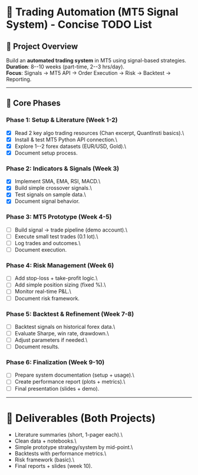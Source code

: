 # 🤖 Trading Automation (MT5 Signal System) - Concise TODO List

## 🎯 Project Overview

Build an **automated trading system** in MT5 using signal-based strategies.\
**Duration**: 8--10 weeks (part-time, 2--3 hrs/day).\
**Focus**: Signals → MT5 API → Order Execution → Risk → Backtest → Reporting.

----------------------------------------------------------------------------------

## 🔑 Core Phases

### Phase 1: Setup & Literature (Week 1-2)

- [x] Read 2 key algo trading resources (Chan excerpt, QuantInsti basics).\
- [x] Install & test MT5 Python API connection.\
- [x] Explore 1--2 forex datasets (EUR/USD, Gold).\
- [x] Document setup process.

### Phase 2: Indicators & Signals (Week 3)

- [x] Implement SMA, EMA, RSI, MACD.\
- [x] Build simple crossover signals.\
- [x] Test signals on sample data.\
- [x] Document signal behavior.

### Phase 3: MT5 Prototype (Week 4-5)

-   [ ] Build signal → trade pipeline (demo account).\
-   [ ] Execute small test trades (0.1 lot).\
-   [ ] Log trades and outcomes.\
-   [ ] Document execution.

### Phase 4: Risk Management (Week 6)

-   [ ] Add stop-loss + take-profit logic.\
-   [ ] Add simple position sizing (fixed %).\
-   [ ] Monitor real-time P&L.\
-   [ ] Document risk framework.

### Phase 5: Backtest & Refinement (Week 7-8)

-   [ ] Backtest signals on historical forex data.\
-   [ ] Evaluate Sharpe, win rate, drawdown.\
-   [ ] Adjust parameters if needed.\
-   [ ] Document results.

### Phase 6: Finalization (Week 9-10)

-   [ ] Prepare system documentation (setup + usage).\
-   [ ] Create performance report (plots + metrics).\
-   [ ] Final presentation (slides + demo).

----------------------------------------------------------------------------------

# 📌 Deliverables (Both Projects)

-   Literature summaries (short, 1-pager each).\
-   Clean data + notebooks.\
-   Simple prototype strategy/system by mid-point.\
-   Backtests with performance metrics.\
-   Risk framework (basic).\
-   Final reports + slides (week 10).